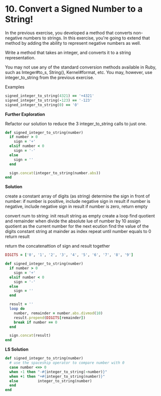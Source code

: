 # 10. Convert a Signed Number to a String!
In the previous exercise, you developed a method that converts non-negative numbers to strings. In this exercise, you're going to extend that method by adding the ability to represent negative numbers as well.

Write a method that takes an integer, and converts it to a string representation.

You may not use any of the standard conversion methods available in Ruby, such as Integer#to_s, String(), Kernel#format, etc. You may, however, use integer_to_string from the previous exercise.

Examples

```ruby
signed_integer_to_string(4321) == '+4321'
signed_integer_to_string(-123) == '-123'
signed_integer_to_string(0) == '0'
```

**Further Exploration**

Refactor our solution to reduce the 3 integer_to_string calls to just one.

```ruby
def signed_integer_to_string(number)
  if number > 0
    sign = '+'
  elsif number < 0
    sign = '-'
  else
    sign = ''
  end

  sign.concat(integer_to_string(number.abs))
end
```

**Solution**

create a constant array of digits (as string)
determine the sign in front of number:
  if number is positive, include negative sign in result
  if number is negative, include negative sign in result
  if number is zero, return empty

convert num to string:
  init result string as empty
  create a loop
    find quotient and remainder when divide the absolute lue of number by 10
    assign quotient as the current number for the next ecution
    find the value of the digits constant string at mainder as index
    repeat until number equals to 0
  return result

return the concatenattion of sign and result together

```ruby
DIGITS = ['0', '1', '2', '3', '4', '5', '6', '7', '8', '9']

def signed_integer_to_string(number)
  if number > 0
    sign = '+'
  elsif number < 0
    sign = '-'
  else
    sign = ''
  end

  result = ''
  loop do
    number, remainder = number.abs.divmod(10)
    result.prepend(DIGITS[remainder])
    break if number == 0
  end

  sign.concat(result)
end
```

**LS Solution**
```ruby
def signed_integer_to_string(number)
  # use the spaceship operator to compare number with 0
  case number <=> 0
  when -1 then "-#{integer_to_string(-number)}"
  when +1 then "+#{integer_to_string(number)}"
  else         integer_to_string(number)
  end
end
```

